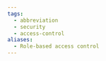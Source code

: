 ```yaml
---
tags:
  - abbreviation
  - security
  - access-control
aliases:
  - Role-based access control
---
```

